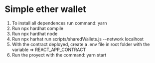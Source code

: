 # Simple ether wallet

1) To install all dependences run command: yarn
2) Run npx hardhat compile
3) Run npx hardhat node
4) Run npx harhat run scripts/sharedWallets.js --network localhost
5) With the contract deployed, create a .env file in root folder with the variable => REACT_APP_CONTRACT
6) Run the proyect with the command: yarn start
